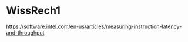 # WissRech1

https://software.intel.com/en-us/articles/measuring-instruction-latency-and-throughput
